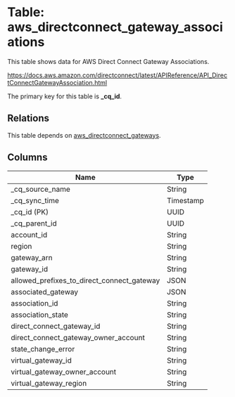 # Table: aws_directconnect_gateway_associations

This table shows data for AWS Direct Connect Gateway Associations.

https://docs.aws.amazon.com/directconnect/latest/APIReference/API_DirectConnectGatewayAssociation.html

The primary key for this table is **_cq_id**.

## Relations

This table depends on [aws_directconnect_gateways](aws_directconnect_gateways).

## Columns

| Name          | Type          |
| ------------- | ------------- |
|_cq_source_name|String|
|_cq_sync_time|Timestamp|
|_cq_id (PK)|UUID|
|_cq_parent_id|UUID|
|account_id|String|
|region|String|
|gateway_arn|String|
|gateway_id|String|
|allowed_prefixes_to_direct_connect_gateway|JSON|
|associated_gateway|JSON|
|association_id|String|
|association_state|String|
|direct_connect_gateway_id|String|
|direct_connect_gateway_owner_account|String|
|state_change_error|String|
|virtual_gateway_id|String|
|virtual_gateway_owner_account|String|
|virtual_gateway_region|String|